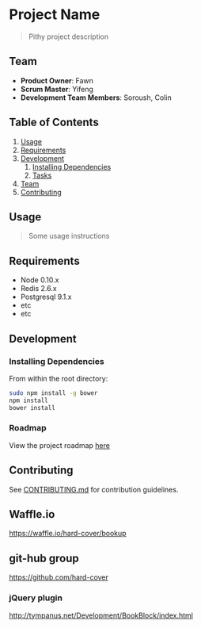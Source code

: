 # Project Name

> Pithy project description

## Team

  - __Product Owner__: Fawn
  - __Scrum Master__: Yifeng
  - __Development Team Members__: Soroush, Colin

## Table of Contents

1. [Usage](#Usage)
1. [Requirements](#requirements)
1. [Development](#development)
    1. [Installing Dependencies](#installing-dependencies)
    1. [Tasks](#tasks)
1. [Team](#team)
1. [Contributing](#contributing)

## Usage

> Some usage instructions

## Requirements

- Node 0.10.x
- Redis 2.6.x
- Postgresql 9.1.x
- etc
- etc

## Development

### Installing Dependencies

From within the root directory:

```sh
sudo npm install -g bower
npm install
bower install
```

### Roadmap

View the project roadmap [here](LINK_TO_PROJECT_ISSUES)


## Contributing

See [CONTRIBUTING.md](CONTRIBUTING.md) for contribution guidelines.

## Waffle.io

https://waffle.io/hard-cover/bookup

## git-hub group

https://github.com/hard-cover

### jQuery plugin

http://tympanus.net/Development/BookBlock/index.html
